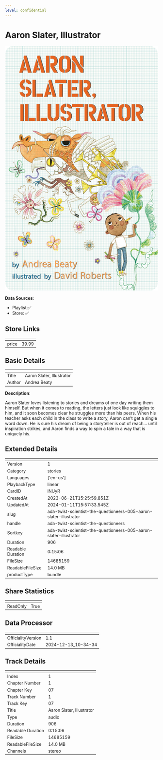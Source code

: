```yaml
---
level: confidential
---
```

# Aaron Slater, Illustrator

![card_[iNUyR].png](../../img/cards/card_[iNUyR].png)

**Data Sources**: 

- Playlist:✅
- Store: ✅


## Store Links

| <!-- --> | <!-- --> |
| - | - |
| price | 39.99 |


## Basic Details

| <!-- --> | <!-- --> |
| - | - |
| Title | Aaron Slater, Illustrator |
| Author | Andrea Beaty |

**Description**:

Aaron Slater loves listening to stories and dreams of one day writing them himself. But when it comes to reading, the letters just look like squiggles to him, and it soon becomes clear he struggles more than his peers. When his teacher asks each child in the class to write a story, Aaron can’t get a single word down. He is sure his dream of being a storyteller is out of reach... until inspiration strikes, and Aaron finds a way to spin a tale in a way that is uniquely his.


## Extended Details

| <!-- --> | <!-- --> |
| - | - |
| Version | 1 |
| Category | stories |
| Languages | ['en-us'] |
| PlaybackType | linear |
| CardID | iNUyR |
| CreatedAt | 2023-06-21T15:25:59.851Z |
| UpdatedAt | 2024-01-11T15:57:33.545Z |
| slug | ada-twist-scientist-the-questioneers-005-aaron-slater-illustrator |
| handle | ada-twist-scientist-the-questioneers |
| Sortkey | ada-twist-scientist-the-questioneers-005-aaron-slater-illustrator |
| Duration | 906 |
| Readable Duration | 0:15:06 |
| FileSize | 14685159 |
| ReadableFileSize | 14.0 MB |
| productType | bundle |


## Share Statistics

| <!-- --> | <!-- --> |
| - | - |
| ReadOnly | True |


## Data Processor

| <!-- --> | <!-- --> |
| - | - |
| OfficialityVersion | 1.1
| OfficialityDate | 2024-12-13_10-34-34


## Track Details

| <!-- --> | <!-- --> |
| - | - |
| Index | 1 |
| Chapter Number | 1 |
| Chapter Key | 07 |
| Track Number | 1 |
| Track Key | 07 |
| Title | Aaron Slater, Illustrator |
| Type | audio |
| Duration | 906 |
| Readable Duration | 0:15:06 |
| FileSize | 14685159 |
| ReadableFileSize | 14.0 MB |
| Channels | stereo |

